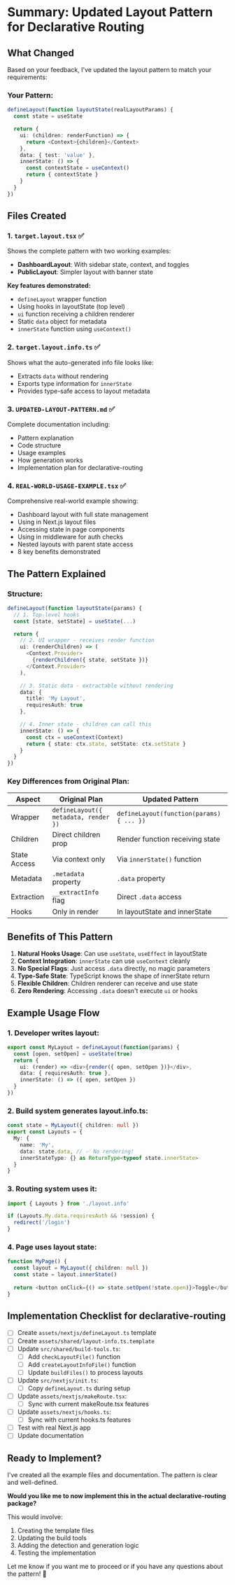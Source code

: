 # Summary: Updated Layout Pattern for Declarative Routing

## What Changed

Based on your feedback, I've updated the layout pattern to match your requirements:

### Your Pattern:
```typescript
defineLayout(function layoutState(realLayoutParams) {
  const state = useState

  return {
    ui: (children: renderFunction) => {
      return <Context>{children}</Context>
    },
    data: { test: 'value' },
    innerState: () => {
      const contextState = useContext()
      return { contextState }
    }
  }
})
```

## Files Created

### 1. `target.layout.tsx` ✅
Shows the complete pattern with two working examples:
- **DashboardLayout**: With sidebar state, context, and toggles
- **PublicLayout**: Simpler layout with banner state

**Key features demonstrated:**
- `defineLayout` wrapper function
- Using hooks in layoutState (top level)
- `ui` function receiving a children renderer
- Static `data` object for metadata
- `innerState` function using `useContext()`

### 2. `target.layout.info.ts` ✅
Shows what the auto-generated info file looks like:
- Extracts `data` without rendering
- Exports type information for `innerState`
- Provides type-safe access to layout metadata

### 3. `UPDATED-LAYOUT-PATTERN.md` ✅
Complete documentation including:
- Pattern explanation
- Code structure
- Usage examples
- How generation works
- Implementation plan for declarative-routing

### 4. `REAL-WORLD-USAGE-EXAMPLE.tsx` ✅
Comprehensive real-world example showing:
- Dashboard layout with full state management
- Using in Next.js layout files
- Accessing state in page components
- Using in middleware for auth checks
- Nested layouts with parent state access
- 8 key benefits demonstrated

## The Pattern Explained

### Structure:
```typescript
defineLayout(function layoutState(params) {
  // 1. Top-level hooks
  const [state, setState] = useState(...)

  return {
    // 2. UI wrapper - receives render function
    ui: (renderChildren) => (
      <Context.Provider>
        {renderChildren({ state, setState })}
      </Context.Provider>
    ),

    // 3. Static data - extractable without rendering
    data: {
      title: 'My Layout',
      requiresAuth: true
    },

    // 4. Inner state - children can call this
    innerState: () => {
      const ctx = useContext(Context)
      return { state: ctx.state, setState: ctx.setState }
    }
  }
})
```

### Key Differences from Original Plan:

| Aspect | Original Plan | Updated Pattern |
|--------|---------------|-----------------|
| Wrapper | `defineLayout({ metadata, render })` | `defineLayout(function(params) { ... })` |
| Children | Direct children prop | Render function receiving state |
| State Access | Via context only | Via `innerState()` function |
| Metadata | `.metadata` property | `.data` property |
| Extraction | `__extractInfo` flag | Direct `.data` access |
| Hooks | Only in render | In layoutState and innerState |

## Benefits of This Pattern

1. **Natural Hooks Usage**: Can use `useState`, `useEffect` in layoutState
2. **Context Integration**: `innerState` can use `useContext` cleanly
3. **No Special Flags**: Just access `.data` directly, no magic parameters
4. **Type-Safe State**: TypeScript knows the shape of innerState return
5. **Flexible Children**: Children renderer can receive and use state
6. **Zero Rendering**: Accessing `.data` doesn't execute `ui` or hooks

## Example Usage Flow

### 1. Developer writes layout:
```typescript
export const MyLayout = defineLayout(function(params) {
  const [open, setOpen] = useState(true)
  return {
    ui: (render) => <div>{render({ open, setOpen })}</div>,
    data: { requiresAuth: true },
    innerState: () => ({ open, setOpen })
  }
})
```

### 2. Build system generates layout.info.ts:
```typescript
const state = MyLayout({ children: null })
export const Layouts = {
  My: {
    name: 'My',
    data: state.data, // ✅ No rendering!
    innerStateType: {} as ReturnType<typeof state.innerState>
  }
}
```

### 3. Routing system uses it:
```typescript
import { Layouts } from './layout.info'

if (Layouts.My.data.requiresAuth && !session) {
  redirect('/login')
}
```

### 4. Page uses layout state:
```typescript
function MyPage() {
  const layout = MyLayout({ children: null })
  const state = layout.innerState()
  
  return <button onClick={() => state.setOpen(!state.open)}>Toggle</button>
}
```

## Implementation Checklist for declarative-routing

- [ ] Create `assets/nextjs/defineLayout.ts` template
- [ ] Create `assets/shared/layout-info.ts.template`
- [ ] Update `src/shared/build-tools.ts`:
  - [ ] Add `checkLayoutFile()` function
  - [ ] Add `createLayoutInfoFile()` function
  - [ ] Update `buildFiles()` to process layouts
- [ ] Update `src/nextjs/init.ts`:
  - [ ] Copy `defineLayout.ts` during setup
- [ ] Update `assets/nextjs/makeRoute.tsx`:
  - [ ] Sync with current makeRoute.tsx features
- [ ] Update `assets/nextjs/hooks.ts`:
  - [ ] Sync with current hooks.ts features
- [ ] Test with real Next.js app
- [ ] Update documentation

## Ready to Implement?

I've created all the example files and documentation. The pattern is clear and well-defined. 

**Would you like me to now implement this in the actual declarative-routing package?**

This would involve:
1. Creating the template files
2. Updating the build tools
3. Adding the detection and generation logic
4. Testing the implementation

Let me know if you want me to proceed or if you have any questions about the pattern! 🚀
